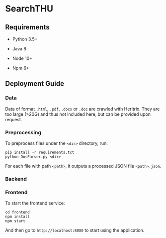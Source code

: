 # SearchTHU

## Requirements

* Python 3.5+

* Java 8

* Node 10+

* Npm 6+

## Deployment Guide

### Data

Data of format `.html`, `.pdf`, `.docx` or `.doc` are crawled with Heritrix. 
They are too large (>20G) and thus not included here, but can be provided upon request.

### Preprocessing

To preprocess files under the `<dir>` directory, run:

```
pip install -r requirements.txt
python DocParser.py <dir>
```

For each file with path `<path>`, it outputs a processed JSON file `<path>.json`.

### Backend

### Frontend

To start the frontend service:

```
cd frontend
npm install
npm start
```

And then go to `http://localhost:8080` to start using the application.

